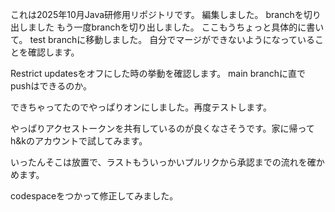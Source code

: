 これは2025年10月Java研修用リポジトリです。
編集しました。
branchを切り出しました
もう一度branchを切り出しました。
ここもうちょっと具体的に書いて。
test branchに移動しました。
自分でマージができないようになっていることを確認します。


Restrict updatesをオフにした時の挙動を確認します。
main branchに直でpushはできるのか。

できちゃってたのでやっぱりオンにしました。再度テストします。

やっぱりアクセストークンを共有しているのが良くなさそうです。家に帰ってh&kのアカウントで試してみます。

いったんそこは放置で、ラストもういっかいプルリクから承認までの流れを確かめます。

codespaceをつかって修正してみました。
